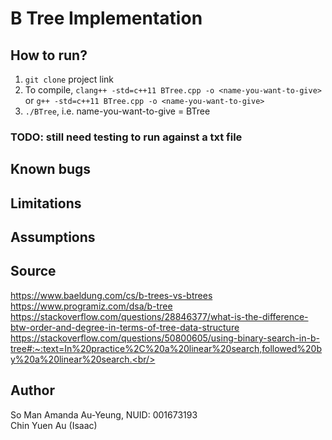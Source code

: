 # B Tree Implementation

## How to run?
1. `git clone` project link
2. To compile, `clang++ -std=c++11 BTree.cpp -o <name-you-want-to-give>` or `g++ -std=c++11 BTree.cpp -o <name-you-want-to-give>`
3. `./BTree`, i.e. name-you-want-to-give = BTree 
### TODO: still need testing to run against a txt file

## Known bugs

## Limitations

## Assumptions


## Source
https://www.baeldung.com/cs/b-trees-vs-btrees <br/>
https://www.programiz.com/dsa/b-tree<br/>
https://stackoverflow.com/questions/28846377/what-is-the-difference-btw-order-and-degree-in-terms-of-tree-data-structure<br/>
https://stackoverflow.com/questions/50800605/using-binary-search-in-b-tree#:~:text=In%20practice%2C%20a%20linear%20search,followed%20by%20a%20linear%20search.<br/>

## Author
So Man Amanda Au-Yeung, NUID: 001673193<br/>
Chin Yuen Au (Isaac)